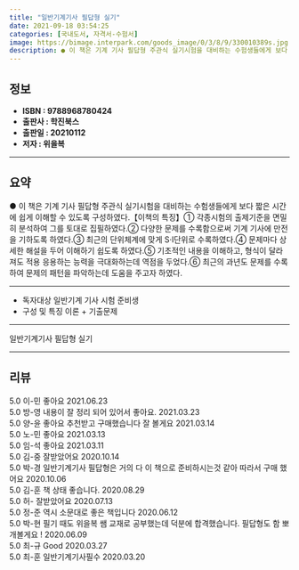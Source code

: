 ```yaml
---
title: "일반기계기사 필답형 실기"
date: 2021-09-18 03:54:25
categories: [국내도서, 자격서-수험서]
image: https://bimage.interpark.com/goods_image/0/3/8/9/330010389s.jpg
description: ● 이 책은 기계 기사 필답형 주관식 실기시험을 대비하는 수험생들에게 보다 짧은 시간에 쉽게 이해할 수 있도록 구성하였다.【이책의 특징】① 각종시험의 출제기준을 면밀히 분석하여 그를 토대로 집필하였다.② 다양한 문제를 수록함으로써 기계 기사에 만전을 기하도록 하였다.③ 최근의 단위체계
---
```


## **정보**

- **ISBN : 9788968780424**
- **출판사 : 학진북스**
- **출판일 : 20210112**
- **저자 : 위을복**

------



## **요약**

●  이 책은 기계 기사 필답형 주관식 실기시험을 대비하는 수험생들에게 보다 짧은 시간에 쉽게 이해할 수 있도록 구성하였다.【이책의 특징】① 각종시험의 출제기준을 면밀히 분석하여 그를 토대로 집필하였다.② 다양한 문제를 수록함으로써 기계 기사에 만전을 기하도록 하였다.③ 최근의 단위체계에 맞게 S·I단위로 수록하였다.④ 문제마다 상세한 해설을 두어 이해하기 쉽도록 하였다.⑤ 기초적인 내용을 이해하고, 형식이 달라져도 적용 응용하는 능력을 극대화하는데 역점을   두었다.⑥ 최근의 과년도 문제를 수록하여 문제의 패턴을 파악하는데 도움을 주고자 하였다.

------

- 독자대상  일반기계 기사 시험 준비생
- 구성 및 특징  이론 + 기출문제

------


일반기계기사 필답형 실기 

------


## **리뷰** 

5.0 이-민 좋아요 2021.06.23 <br/>5.0 방-영 내용이 잘 정리 되어 있어서 좋아요. 2021.03.23 <br/>5.0 양-윤 좋아요 추천받고 구매했습니다 잘 볼게요 2021.03.14 <br/>5.0 노-민 좋아요 2021.03.13 <br/>5.0 임-석 좋아요 2021.03.11 <br/>5.0 김-중 잘받았어요 2020.10.14 <br/>5.0 박-경 일반기계기사 필답형은 거의 다 이 책으로 준비하시는것 같아 따라서 구매 했어요 2020.10.06 <br/>5.0 김-훈 책 상태 좋습니다. 2020.08.29 <br/>5.0 허- 잘받았어요 2020.07.13 <br/>5.0 정-준 역시 소문대로 좋은 책입니다 2020.06.12 <br/>5.0 박-현 필기 때도 위을복 쌤 교재로 공부했는데 덕분에 합격했습니다. 필답형도 함 뽀개볼게요 ! 2020.06.09 <br/>5.0 최-규 Good 2020.03.27 <br/>5.0 최-훈 일반기계기사필수 2020.03.20 <br/>